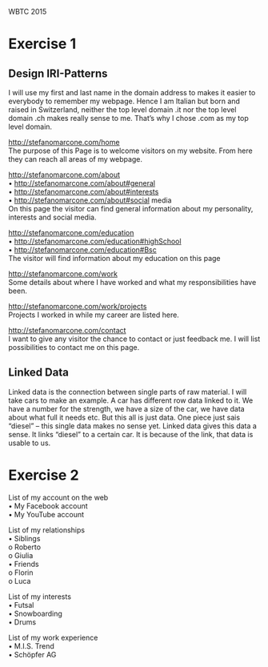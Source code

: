 WBTC 2015

<h1> Exercise 1</h1>

<h2>Design IRI-Patterns</h2>
I will use my first and last name in the domain address to makes it easier to everybody to remember my webpage. 
Hence I am Italian but born and raised in Switzerland, neither the top level domain .it nor the top level domain .ch makes really sense to me. That’s why I chose .com as my top level domain.

http://stefanomarcone.com/home </br>
The purpose of this Page is to welcome visitors on my website. From here they can reach all areas of my webpage.

http://stefanomarcone.com/about </br>
•	http://stefanomarcone.com/about#general </br>
•	http://stefanomarcone.com/about#interests </br>
•	http://stefanomarcone.com/about#social media </br>
On this page the visitor can find general information about my personality, interests and social media. 

http://stefanomarcone.com/education </br>
•	http://stefanomarcone.com/education#highSchool </br>
•	http://stefanomarcone.com/education#Bsc </br>
The visitor will find information about my education on this page

http://stefanomarcone.com/work </br>
Some details about where I have worked and what my responsibilities have been. 

http://stefanomarcone.com/work/projects </br>
Projects I worked in while my career are listed here.

http://stefanomarcone.com/contact </br>
I want to give any visitor the chance to contact or just feedback me. I will list possibilities to contact me on this page.


<h2>Linked Data</h2>
Linked data is the connection between single parts of raw material. I will take cars to make an example.
A car has different row data linked to it. We have a number for the strength, we have a size of the car, we have data about what full it needs etc. But this all is just data. One piece just sais “diesel” – this single data makes no sense yet.
Linked data gives this data a sense. It links “diesel” to a certain car. It is because of the link, that data is usable to us. 


<h1> Exercise 2</h1>

List of my account on the web </br>
  •	My Facebook account </br>
  •	My YouTube account </br>
  
List of my relationships </br>
  •	Siblings </br>
    o	Roberto </br>
    o	Giulia </br>
  •	Friends </br>
    o	Florin </br>
    o	Luca </br>
    
List of my interests </br>
  •	Futsal </br>
  •	Snowboarding </br>
  •	Drums </br>
  
List of my work experience </br>
  •	M.I.S. Trend </br>
  •	Schöpfer AG </br>

